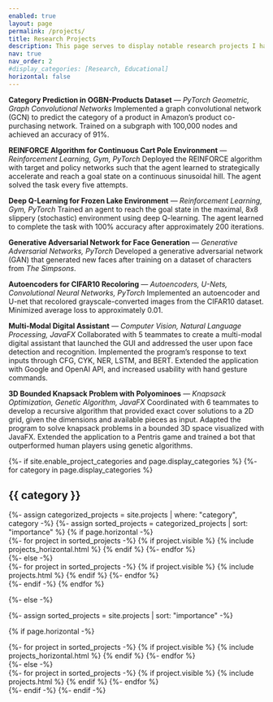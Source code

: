 ```yaml
---
enabled: true
layout: page
permalink: /projects/
title: Research Projects
description: This page serves to display notable research projects I have had the privilege to work on throughout my academic career.
nav: true
nav_order: 2
#display_categories: [Research, Educational]
horizontal: false
---
```

**Category Prediction in OGBN-Products Dataset** —  *PyTorch Geometric, Graph Convolutional Networks*
Implemented a graph convolutional network (GCN) to predict the category of a product in Amazon’s product co-purchasing 
network. Trained on a subgraph with 100,000 nodes and achieved an accuracy of 91%.

**REINFORCE Algorithm for Continuous Cart Pole Environment** —  *Reinforcement Learning, Gym, PyTorch*
Deployed the REINFORCE algorithm with target and policy networks such that the agent learned to strategically
accelerate and reach a goal state on a continuous sinusoidal hill. The agent solved the task every five attempts.

**Deep Q-Learning for Frozen Lake Environment** —  *Reinforcement Learning, Gym, PyTorch*
Trained an agent to reach the goal state in the maximal, 8x8 slippery (stochastic) environment using deep Q-learning.
The agent learned to complete the task with 100% accuracy after approximately 200 iterations.

**Generative Adversarial Network for Face Generation** —  *Generative Adversarial Networks, PyTorch*
Developed a generative adversarial network (GAN) that generated new faces after training on a dataset of characters
from *The Simpsons*.

**Autoencoders for CIFAR10 Recoloring** —  *Autoencoders, U-Nets, Convolutional Neural Networks, PyTorch*
Implemented an autoencoder and U-net that recolored grayscale-converted images from the CIFAR10 dataset. Minimized 
average loss to approximately 0.01.

**Multi-Modal Digital Assistant** —  *Computer Vision, Natural Language Processing, JavaFX*
Collaborated with 5 teammates to create a multi-modal digital assistant that launched the GUI and addressed the
user upon face detection and recognition. Implemented the program’s response to text inputs through CFG, CYK,
NER, LSTM, and BERT. Extended the application with Google and OpenAI API, and increased usability with hand
gesture commands.

**3D Bounded Knapsack Problem with Polyominoes** —  *Knapsack Optimization, Genetic Algorithm, JavaFX*
Coordinated with 6 teammates to develop a recursive algorithm that provided exact cover solutions to a 2D grid,
given the dimensions and available pieces as input. Adapted the program to solve knapsack problems in a bounded
3D space visualized with JavaFX. Extended the application to a Pentris game and trained a bot that outperformed
human players using genetic algorithms.

[//]: #

<!-- pages/projects.md -->
<div class="projects">
{%- if site.enable_project_categories and page.display_categories %}
  <!-- Display categorized projects -->
  {%- for category in page.display_categories %}
  <h2 class="category">{{ category }}</h2>
  {%- assign categorized_projects = site.projects | where: "category", category -%}
  {%- assign sorted_projects = categorized_projects | sort: "importance" %}
  <!-- Generate cards for each project -->
  {% if page.horizontal -%}
  <div class="container">
    <div class="row row-cols-2">
    {%- for project in sorted_projects -%}
    {% if project.visible %}
      {% include projects_horizontal.html %}
    {% endif %}
    {%- endfor %}
    </div>
  </div>
  {%- else -%}
  <div class="grid">
    {%- for project in sorted_projects -%}
    {% if project.visible %}
      {% include projects.html %}
    {% endif %}
    {%- endfor %}
  </div>
  {%- endif -%}
  {% endfor %}

{%- else -%}
<!-- Display projects without categories -->
  {%- assign sorted_projects = site.projects | sort: "importance" -%}
  <!-- Generate cards for each project -->
  {% if page.horizontal -%}
  <div class="container">
    <div class="row row-cols-2">
    {%- for project in sorted_projects -%}
    {% if project.visible %}
      {% include projects_horizontal.html %}
    {% endif %}
    {%- endfor %}
    </div>
  </div>
  {%- else -%}
  <div class="grid">
    {%- for project in sorted_projects -%}
    {% if project.visible %}
      {% include projects.html %}
    {% endif %}
    {%- endfor %}
  </div>
  {%- endif -%}
{%- endif -%}
</div>
